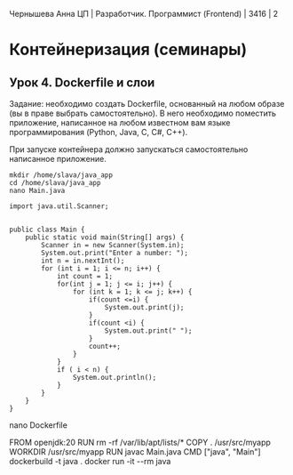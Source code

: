 Чернышева Анна 
ЦП | Разработчик. Программист (Frontend) | 3416 | 2

# Контейнеризация (семинары)

## Урок 4. Dockerfile и слои

Задание: необходимо создать Dockerfile, основанный на любом образе (вы в праве выбрать самостоятельно).
В него необходимо поместить приложение, написанное на любом известном вам языке программирования (Python, Java, C, С#, C++).

При запуске контейнера должно запускаться самостоятельно написанное приложение.

```
mkdir /home/slava/java_app
cd /home/slava/java_app
nano Main.java
```

```
import java.util.Scanner;


public class Main {
    public static void main(String[] args) {
        Scanner in = new Scanner(System.in);
        System.out.print("Enter a number: ");
        int n = in.nextInt();
        for (int i = 1; i <= n; i++) {
            int count = 1;
            for(int j = 1; j <= i; j++) {
                for (int k = 1; k <= j; k++) {
                    if(count <=i) {
                        System.out.print(j);
                    }
                    if(count <i) {
                        System.out.print(" ");
                    }
                    count++;
                }
            }
            if ( i < n) {
                System.out.println();
            }
        }
    }
}
```

nano Dockerfile

FROM openjdk:20
RUN rm -rf /var/lib/apt/lists/*
COPY . /usr/src/myapp
WORKDIR /usr/src/myapp
RUN javac Main.java
CMD ["java", "Main"]
dockerbuild -t java .
docker run -it --rm java
```
